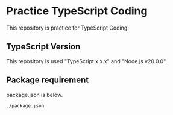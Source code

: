 # Practice TypeScript Coding

This repository is practice for TypeScript Coding.

## TypeScript Version

This repository is used "TypeScript x.x.x" and "Node.js v20.0.0".

## Package requirement

package.json is below.

`./package.json`
